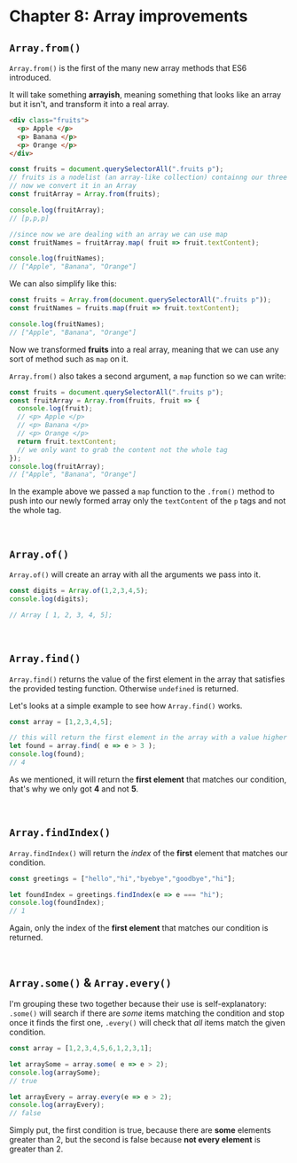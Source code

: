 # Chapter 8: Array improvements

## `Array.from()`

`Array.from()` is the first of the many new array methods that ES6 introduced.

It will take something **arrayish**, meaning something that looks like an array but it isn't, and transform it into a real array.

```html
<div class="fruits">
  <p> Apple </p>
  <p> Banana </p>
  <p> Orange </p>
</div>
```

```js
const fruits = document.querySelectorAll(".fruits p");
// fruits is a nodelist (an array-like collection) containng our three p tags
// now we convert it in an Array
const fruitArray = Array.from(fruits);

console.log(fruitArray);
// [p,p,p]

//since now we are dealing with an array we can use map
const fruitNames = fruitArray.map( fruit => fruit.textContent);

console.log(fruitNames);
// ["Apple", "Banana", "Orange"]
```

We can also simplify like this:

```js
const fruits = Array.from(document.querySelectorAll(".fruits p"));
const fruitNames = fruits.map(fruit => fruit.textContent);

console.log(fruitNames);
// ["Apple", "Banana", "Orange"]
```

Now we transformed **fruits** into a real array, meaning that we can use any sort of method such as `map` on it.

`Array.from()` also takes a second argument, a `map` function so we can write:

``` js
const fruits = document.querySelectorAll(".fruits p");
const fruitArray = Array.from(fruits, fruit => {
  console.log(fruit);
  // <p> Apple </p>
  // <p> Banana </p>
  // <p> Orange </p>
  return fruit.textContent;
  // we only want to grab the content not the whole tag
});
console.log(fruitArray);
// ["Apple", "Banana", "Orange"]
```

In the example above we passed a `map` function to the `.from()` method to push into our newly formed array only the `textContent` of the `p` tags and not the whole tag.

&nbsp;

## `Array.of()`

`Array.of()` will create an array with all the arguments we pass into it.


```js
const digits = Array.of(1,2,3,4,5);
console.log(digits);

// Array [ 1, 2, 3, 4, 5];
```

&nbsp;

## `Array.find()`

`Array.find()` returns the value of the first element in the array that satisfies the provided testing function. Otherwise `undefined` is returned.

Let's looks at a simple example to see how `Array.find()` works.

``` js
const array = [1,2,3,4,5];

// this will return the first element in the array with a value higher than 3
let found = array.find( e => e > 3 );
console.log(found);
// 4
```

As we mentioned, it will return the **first element** that matches our condition, that's why we only got **4** and not **5**.

&nbsp;

## `Array.findIndex()`

`Array.findIndex()` will return the *index* of the **first** element that matches our condition.

``` js
const greetings = ["hello","hi","byebye","goodbye","hi"];

let foundIndex = greetings.findIndex(e => e === "hi");
console.log(foundIndex);
// 1
```

Again, only the index of the **first element** that matches our condition is returned.

&nbsp;

## `Array.some()` & `Array.every()`

I'm grouping these two together because their use is self-explanatory: `.some()` will search if there are *some* items matching the condition and
stop once it finds the first one, `.every()` will check that *all* items match the given condition.

```js
const array = [1,2,3,4,5,6,1,2,3,1];

let arraySome = array.some( e => e > 2);
console.log(arraySome);
// true

let arrayEvery = array.every(e => e > 2);
console.log(arrayEvery);
// false
```

Simply put, the first condition is true, because there are **some** elements greater than 2, but the second is false because **not every element** is greater than 2.
